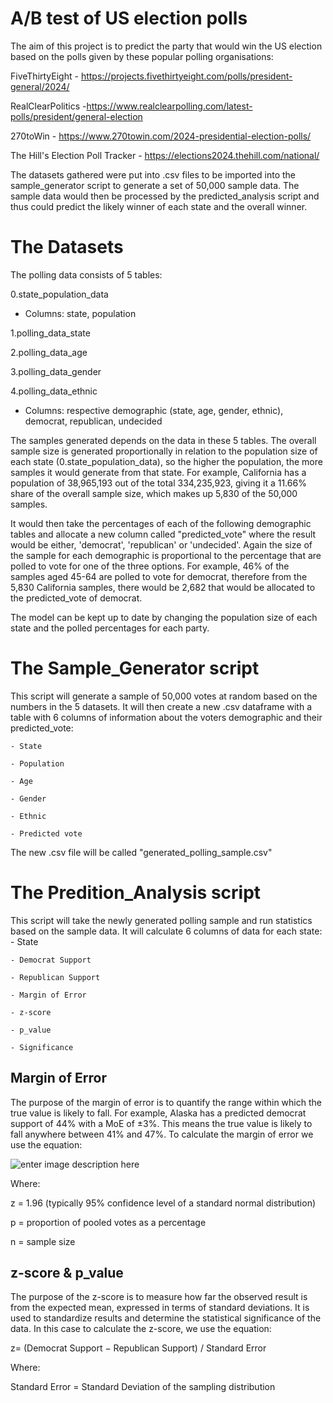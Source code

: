 # A/B test of US election polls

The aim of this project is to predict the party that would win the US election based on the polls given by these popular polling organisations:

FiveThirtyEight - https://projects.fivethirtyeight.com/polls/president-general/2024/

RealClearPolitics -https://www.realclearpolling.com/latest-polls/president/general-election

270toWin - https://www.270towin.com/2024-presidential-election-polls/

The Hill's Election Poll Tracker - https://elections2024.thehill.com/national/

The datasets gathered were put into .csv files to be imported into the sample_generator script to generate a set of 50,000 sample data. The sample data would then be processed by the predicted_analysis script and thus could predict the likely winner of each state and the overall winner.

# The Datasets

The polling data consists of 5 tables:

0.state_population_data
	
 - Columns: state, population
 
1.polling_data_state

2.polling_data_age

3.polling_data_gender

4.polling_data_ethnic
		
  - Columns: respective demographic (state, age, gender, ethnic), democrat, republican, undecided

The samples generated depends on the data in these 5 tables. The overall sample size is generated proportionally in relation to the population size of each state (0.state_population_data), so the higher the population, the more samples it would generate from that state. For example, California has a population of 38,965,193 out of the total 334,235,923, giving it a 11.66% share of the overall sample size, which makes up 5,830 of the 50,000 samples. 

It would then take the percentages of each of the following demographic tables and allocate a new column called "predicted_vote" where the result would be either, 'democrat', 'republican' or 'undecided'. Again the size of the sample for each demographic is proportional to the percentage that are polled to vote for one of the three options. For example, 46% of the samples aged 45-64 are polled to vote for democrat, therefore from the 5,830 California samples, there would be 2,682 that would be allocated to the predicted_vote of democrat.

The model can be kept up to date by changing the population size of each state and the polled percentages for each party.

# The Sample_Generator script
This script will generate a sample of 50,000 votes at random based on the numbers in the 5 datasets. It will then create a new .csv dataframe with a table with 6 columns of information about the voters demographic and their predicted_vote:

	- State
 
	- Population
 
	- Age
 
	- Gender
 
	- Ethnic
 
	- Predicted vote

The new .csv file will be called "generated_polling_sample.csv"

# The Predition_Analysis script
This script will take the newly generated polling sample and run statistics based on the sample data. It will calculate 6 columns of data for each state:
	- State
 
	- Democrat Support
 
	- Republican Support
 
	- Margin of Error
 
	- z-score
 
	- p_value
 
	- Significance
 

## Margin of Error
The purpose of the margin of error is to quantify the range within which the true value is likely to fall. For example, Alaska has a predicted democrat support of 44% with a MoE of ±3%. This means the true value is likely to fall anywhere between 41% and 47%. To calculate the margin of error we use the equation:

![enter image description here](https://iili.io/2AVCS3P.png)

Where:

z = 1.96 (typically 95% confidence level of a standard normal distribution)

p = proportion of pooled votes as a percentage

n = sample size

## z-score & p_value
The purpose of the z-score is to measure how far the observed result is from the expected mean, expressed in terms of standard deviations. It is used to standardize results and determine the statistical significance of the data. In this case to calculate the z-score, we use the equation:

z= (Democrat Support − Republican Support) / Standard Error​

Where:

Standard Error = Standard Deviation of the sampling distribution
